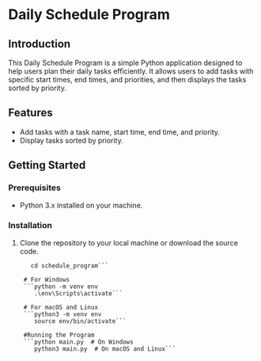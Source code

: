 # Daily Schedule Program

## Introduction
This Daily Schedule Program is a simple Python application designed to help users plan their daily tasks efficiently. It allows users to add tasks with specific start times, end times, and priorities, and then displays the tasks sorted by priority.

## Features
- Add tasks with a task name, start time, end time, and priority.
- Display tasks sorted by priority.

## Getting Started

### Prerequisites
- Python 3.x installed on your machine.

### Installation
1. Clone the repository to your local machine or download the source code.
   ```git clone https://github.com/EricHier1/schedule_program.git
      cd schedule_program```

    # For Windows
    ```python -m venv env
       .\env\Scripts\activate```

    # For macOS and Linux
    ```python3 -m venv env
       source env/bin/activate```

    #Running the Program
    ```python main.py  # On Windows
       python3 main.py  # On macOS and Linux```


